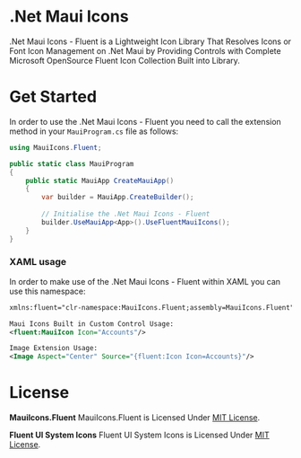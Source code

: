 # .Net Maui Icons

.Net Maui Icons - Fluent is a Lightweight Icon Library That Resolves Icons or Font Icon Management on .Net Maui by Providing Controls with Complete Microsoft OpenSource Fluent Icon Collection Built into Library.

# Get Started
In order to use the .Net Maui Icons - Fluent you need to call the extension method in your `MauiProgram.cs` file as follows:

```csharp
using MauiIcons.Fluent;

public static class MauiProgram
{
	public static MauiApp CreateMauiApp()
	{
		var builder = MauiApp.CreateBuilder();
		
		// Initialise the .Net Maui Icons - Fluent
		builder.UseMauiApp<App>().UseFluentMauiIcons();
	}
}
```

### XAML usage

In order to make use of the .Net Maui Icons - Fluent within XAML you can use this namespace:

```xml
xmlns:fluent="clr-namespace:MauiIcons.Fluent;assembly=MauiIcons.Fluent"

Maui Icons Built in Custom Control Usage:
<fluent:MauiIcon Icon="Accounts"/>

Image Extension Usage:
<Image Aspect="Center" Source="{fluent:Icon Icon=Accounts}"/>

```

# License

**MauiIcons.Fluent**
MauiIcons.Fluent is Licensed Under [MIT License](https://github.com/AathifMahir/MauiIcons/blob/master/LICENSE).

**Fluent UI System Icons**
Fluent UI System Icons is Licensed Under [MIT License](https://github.com/microsoft/fluentui-system-icons/blob/main/LICENSE).

